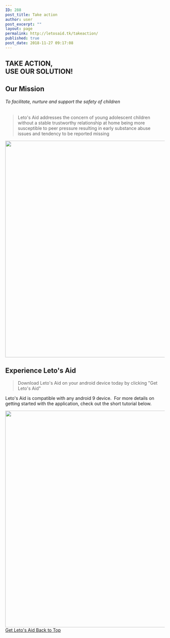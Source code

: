 ```yaml
---
ID: 288
post_title: Take action
author: user
post_excerpt: ""
layout: page
permalink: http://letosaid.tk/takeaction/
published: true
post_date: 2018-11-27 09:17:08
---
```

<h2>TAKE ACTION,<br>USE OUR SOLUTION!</h2>		
			<h2>Our Mission</h2>		
			<h6>To facilitate, nurture and support the safety of children</h6>		
		<blockquote><p>Leto's Aid addresses the concern of young adolescent children without a stable trustworthy relationship at home being more susceptible to peer pressure resulting in early substance abuse issues and tendency to be reported missing</p></blockquote>		
										<img width="1024" height="683" src="http://letosaid.tk/wp-content/uploads/2019/08/adult-baby-casual-236164-1024x683.jpg" alt="" srcset="http://letosaid.tk/wp-content/uploads/2019/08/adult-baby-casual-236164-1024x683.jpg 1024w, http://letosaid.tk/wp-content/uploads/2019/08/adult-baby-casual-236164-300x200.jpg 300w, http://letosaid.tk/wp-content/uploads/2019/08/adult-baby-casual-236164-768x512.jpg 768w" sizes="(max-width: 1024px) 100vw, 1024px" />											
			<h2>Experience Leto's Aid</h2>		
		<blockquote><p>Download Leto's Aid on your android device today by clicking "Get Leto's Aid" </p></blockquote><p>Leto's Aid is compatible with any android 9 device.  For more details on getting started with the application, check out the short tutorial below.</p>		
										<img width="1024" height="683" src="http://letosaid.tk/wp-content/uploads/2019/08/iphone-mobile-phone-48605-1024x683.jpg" alt="" srcset="http://letosaid.tk/wp-content/uploads/2019/08/iphone-mobile-phone-48605-1024x683.jpg 1024w, http://letosaid.tk/wp-content/uploads/2019/08/iphone-mobile-phone-48605-300x200.jpg 300w, http://letosaid.tk/wp-content/uploads/2019/08/iphone-mobile-phone-48605-768x512.jpg 768w" sizes="(max-width: 1024px) 100vw, 1024px" />											
			<a href="#" role="button">
						Get Leto's Aid
					</a>
			<a href="#top" role="button">
						Back to Top
					</a>